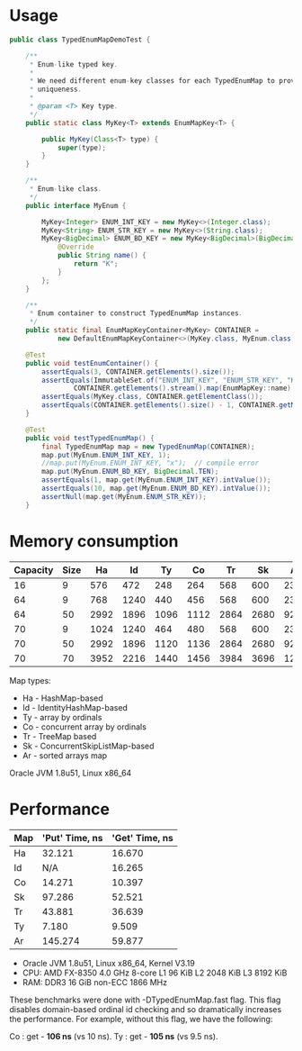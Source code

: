 # Usage

```java
public class TypedEnumMapDemoTest {

    /**
     * Enum-like typed key.
     *
     * We need different enum-key classes for each TypedEnumMap to provide ordinal-based enum
     * uniqueness.
     *
     * @param <T> Key type.
     */
    public static class MyKey<T> extends EnumMapKey<T> {

        public MyKey(Class<T> type) {
            super(type);
        }
    }

    /**
     * Enum-like class.
     */
    public interface MyEnum {

        MyKey<Integer> ENUM_INT_KEY = new MyKey<>(Integer.class);
        MyKey<String> ENUM_STR_KEY = new MyKey<>(String.class);
        MyKey<BigDecimal> ENUM_BD_KEY = new MyKey<BigDecimal>(BigDecimal.class) {
            @Override
            public String name() {
                return "K";
            }
        };
    }

    /**
     * Enum container to construct TypedEnumMap instances.
     */
    public static final EnumMapKeyContainer<MyKey> CONTAINER =
            new DefaultEnumMapKeyContainer<>(MyKey.class, MyEnum.class);

    @Test
    public void testEnumContainer() {
        assertEquals(3, CONTAINER.getElements().size());
        assertEquals(ImmutableSet.of("ENUM_INT_KEY", "ENUM_STR_KEY", "K"),
                CONTAINER.getElements().stream().map(EnumMapKey::name).collect(Collectors.toSet()));
        assertEquals(MyKey.class, CONTAINER.getElementClass());
        assertEquals(CONTAINER.getElements().size() - 1, CONTAINER.getMaxOrdinal());
    }

    @Test
    public void testTypedEnumMap() {
        final TypedEnumMap map = new TypedEnumMap(CONTAINER);
        map.put(MyEnum.ENUM_INT_KEY, 1);
        //map.put(MyEnum.ENUM_INT_KEY, "x");  // compile error
        map.put(MyEnum.ENUM_BD_KEY, BigDecimal.TEN);
        assertEquals(1, map.get(MyEnum.ENUM_INT_KEY).intValue());
        assertEquals(10, map.get(MyEnum.ENUM_BD_KEY).intValue());
        assertNull(map.get(MyEnum.ENUM_STR_KEY));
    }
```

# Memory consumption

|  Capacity|      Size|        Ha|        Id|        Ty|        Co|        Tr|        Sk|        Ar|
|----------|----------|----------|----------|----------|----------|----------|----------|----------|
|        16|         9|       576|       472|       248|       264|       568|       600|       232|
|        64|         9|       768|      1240|       440|       456|       568|       600|       232|
|        64|        50|      2992|      1896|      1096|      1112|      2864|      2680|       920|
|        70|         9|      1024|      1240|       464|       480|       568|       600|       232|
|        70|        50|      2992|      1896|      1120|      1136|      2864|      2680|       920|
|        70|        70|      3952|      2216|      1440|      1456|      3984|      3696|      1272|

Map types:

* Ha - HashMap-based
* Id - IdentityHashMap-based
* Ty - array by ordinals
* Co - concurrent array by ordinals
* Tr - TreeMap based
* Sk - ConcurrentSkipListMap-based
* Ar - sorted arrays map

Oracle JVM 1.8u51, Linux x86_64

# Performance

| Map | 'Put' Time, ns | 'Get' Time, ns |
|-----|----------------|----------------|
| Ha  |        32.121  |       16.670   |
| Id  |           N/A  |       16.265   |
| Co  |        14.271  |       10.397   |
| Sk  |        97.286  |       52.521   |
| Tr  |        43.881  |       36.639   |
| Ty  |         7.180  |        9.509   |
| Ar  |       145.274  |       59.877   |

- Oracle JVM 1.8u51, Linux x86_64, Kernel V3.19
- CPU: AMD FX-8350 4.0 GHz 8-core L1 96 KiB L2 2048 KiB L3 8192 KiB
- RAM: DDR3 16 GiB non-ECC 1866 MHz

These benchmarks were done with -DTypedEnumMap.fast flag. This flag disables domain-based ordinal id checking and so dramatically increases the performance. For example, without this flag, we have the following:

Co : get - **106 ns** (vs 10 ns).
Ty : get - **105 ns** (vs 9.5 ns).
